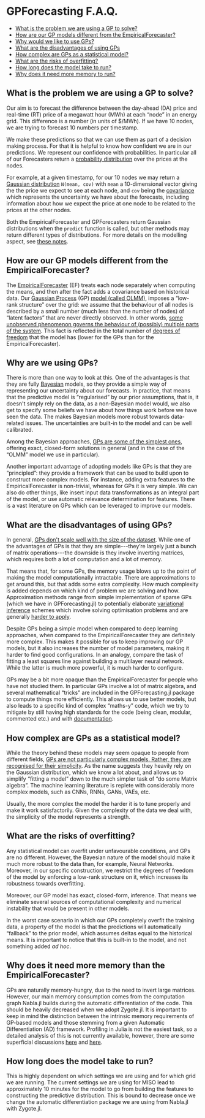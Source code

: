 # GPForecasting F.A.Q.


- [What is the problem we are using a GP to solve?](#what-is-the-problem-we-are-using-a-gp-to-solve?)
- [How are our GP models different from the EmpiricalForecaster?](#how-are-our-gp-models-different-from-the-empiricalforecaster?)
- [Why would we like to use GPs?](#why-are-we-using-gps?)
- [What are the disadvantages of using GPs](#what-are-the-disadvantages-of-using-gps?)
- [How complex are GPs as a statistical model?](#how-complex-are-gps-as-a-statistical-model?)
- [What are the risks of overfitting?](#what-are-the-risks-of-overfitting?)
- [How long does the model take to run?](#why-does-it-need-more-memory-than-the-empiricalforecaster?)
- [Why does it need more memory to run?](#how-long-does-the-model-take-to-run?)

## What is the problem we are using a GP to solve?

Our aim is to forecast the difference between the day-ahead (DA) price and real-time (RT) price of a megawatt hour (MWh) at each “node” in an energy grid. This difference is a number (in units of $/MWh). If we have 10 nodes, we are trying to forecast 10 numbers per
timestamp.

We make these predictions so that we can use them as part of a decision making process. For that it is helpful to know how confident we are in our predictions. We represent our confidence with probabilities. In particular all of our Forecasters return a [probability distribution](https://en.wikipedia.org/wiki/Probability_distribution) over the prices at the nodes.

For example, at a given timestamp, for our 10 nodes we may return a [Gaussian distribution](https://www.inf.ed.ac.uk/teaching/courses/mlpr/2019/notes/w2e_multivariate_gaussian.html) `N(mean, cov)` with `mean` a 10-dimensional vector giving the the price we expect to see at each node, and `cov` being the [covariance](https://en.wikipedia.org/wiki/Covariance) which represents the uncertainty we have about the forecasts, including information about how we expect the price at one node to be related to the prices at the other nodes.

Both the EmpiricalForecaster and GPForecasters return Gaussian distributions when the `predict` function is called, but other methods may return different types of distributions. For more details on the modelling aspect, see [these notes](Modelnotes.md).

## How are our GP models different from the EmpiricalForecaster?

The [EmpiricalForecaster](https://gitlab.invenia.ca/invenia/BaselineForecasters.jl) (EF) treats each node separately when computing the means, and then after the fact adds a covariance based on historical data. Our [Gaussian Process](https://www.inf.ed.ac.uk/teaching/courses/mlpr/2019/notes/w5a_gaussian_processes.html) (GP) [model (called OLMM)](https://invenia.slack.com/archives/C0255M3U9/p1570592334011800), imposes a “low-rank structure” over the grid: we assume that the behaviour of all nodes is described by a small number (much less than the number of nodes) of “latent factors” that are never directly observed. In other words, [some unobserved phenomenon governs the behaviour of (possibly) multiple parts of the system](https://en.wikipedia.org/wiki/Latent_variable). This fact is reflected in the total number of [degrees of freedom](https://en.wikipedia.org/wiki/Degrees_of_freedom_(statistics)) that the model has (lower for the GPs than for the EmpiricalForecaster).

## Why are we using GPs?

There is more than one way to look at this. One of the advantages is that they are fully [Bayesian](https://www.analyticsvidhya.com/blog/2016/06/bayesian-statistics-beginners-simple-english/) models, so they provide a simple way of representing our uncertainty about our forecasts. In practice, that means that the predictive model is “regularised” by our prior assumptions, that is, it doesn't simply rely on the data, as a non-Bayesian model would, we also get to specify some beliefs we have about how things work before we have seen the data. The makes Bayesian models more robust towards data-related issues. The uncertainties are built-in to the model and can be well calibrated.

Among the Bayesian approaches, [GPs are some of the simplest ones](https://www.ritchievink.com/blog/2019/02/01/an-intuitive-introduction-to-gaussian-processes/), offering exact, closed-form solutions in general (and in the case of the “OLMM” model we use in particular).

Another important advantage of adopting models like GPs is that they are “principled”: they provide a framework that can be used to build upon to construct more complex models. For instance, adding extra features to the EmpiricalForecaster is non-trivial, whereas for GPs it is very simple. We can also do other things, like insert input data transformations as an integral part of the model, or use automatic relevance determination for features. There is a vast literature on GPs which can be leveraged to improve our models.

## What are the disadvantages of using GPs?

In general, [GPs don't scale well with the size of the dataset](https://www.inf.ed.ac.uk/teaching/courses/mlpr/2019/notes/w5b_gaussian_process_kernels.html#computation-cost-and-limitations). While one of the advantages of GPs is that they are simple---they’re largely just a bunch of matrix operations---the downside is they involve inverting matrices, which requires both a lot of computation and a lot of memory.

That means that, for some GPs, the memory usage blows up to the point of making the model computationally intractable. There are approximations to get around this, but that adds some extra complexity. How much complexity is added depends on which kind of problem we are solving and how. Approximation methods range from simple implementation of sparse GPs (which we have in GPForecasting.jl) to potentially elaborate [variational inference](https://www.inf.ed.ac.uk/teaching/courses/mlpr/2019/notes/w9a_variational_kl.html) schemes which involve solving optimisation problems and are generally [harder to apply](https://www.inf.ed.ac.uk/teaching/courses/mlpr/2019/notes/w9a_variational_kl.html#overview-of-gaussian-approximations).

Despite GPs being a simple model when compared to deep learning approaches, when compared to the EmpiricalForecaster they are definitely more complex. This makes it possible for us to keep improving our GP models, but it also increases the number of model parameters, making it harder to find good configurations. In an analogy, compare the task of fitting a least squares line against building a multilayer neural network. While the latter is much more powerful, it is much harder to configure.

GPs may be a bit more opaque than the EmpiricalForecaster for people who have not studied them. In particular GPs involve a lot of matrix algebra, and several mathematical “tricks” are included in the GPForecasting.jl package to compute things more efficiently. This allows us to use better models, but also leads to a specific kind of complex “maths-y” code, which we try to mitigate by still having high standards for the code (being clean, modular, commented etc.) and with [documentation](https://research.pages.invenia.ca/GPForecasting.jl/).

## How complex are GPs as a statistical model?

While the theory behind these models may seem opaque to people from different fields, [GPs are not particularly complex models. Rather, they are recognised for their simplicity](https://www.cs.toronto.edu/~hinton/csc2515/notes/gp_slides_fall08.pdf). As the name suggests they heavily rely on the Gaussian distribution, which we know a lot about, and allows us to simplify “fitting a model” down to the much simpler task of “do some Matrix algebra”. The machine learning literature is replete with considerably more complex models, such as CNNs, RNNs, GANs, VAEs, etc.

Usually, the more complex the model the harder it is to tune properly and make it work satisfactorily. Given the complexity of the data we deal with, the simplicity of the model represents a strength.

## What are the risks of overfitting?

Any statistical model can overfit under unfavourable conditions, and GPs are no different. However, the Bayesian nature of the model should make it much more robust to the data than, for example, Neural Networks. Moreover, in our specific construction, we restrict the degrees of freedom of the model by enforcing a low-rank structure on it, which increases its robustness towards overfitting.

Moreover, our GP model has exact, closed-form, inference. That means we eliminate several sources of computational complexity and numerical instability that would be present in other models.

In the worst case scenario in which our GPs completely overfit the training data, a property of the model is that the predictions will automatically “fallback” to the prior model, which assumes deltas equal to the historical means. It is important to notice that this is built-in to the model, and not something added _ad hoc_.

## Why does it need more memory than the EmpiricalForecaster?

GPs are naturally memory-hungry, due to the need to invert large matrices. However, our main memory consumption comes from the computation graph Nabla.jl builds during the automatic differentiation of the code. This should be heavily decreased when we adopt Zygote.jl. It is important to keep in mind the distinction between the intrinsic memory requirements of GP-based models and those stemming from a given Automatic Differentiation (AD) framework. Profiling in Julia is not the easiest task, so a detailed analysis of this is not currently available, however, there are some superficial discussions [here](https://gitlab.invenia.ca/research/GPForecasting.jl/issues/31#note_70280) and [here](https://drive.google.com/open?id=1AdUq88jj7lDB_iJgK22dwVJVNVClxIRw).

## How long does the model take to run?

This is highly dependent on which settings we are using and for which grid we are running. The current settings we are using for MISO lead to approximately 10 minutes for the model to go from building the features to constructing the predictive distribution. This is bound to decrease once we change the automatic differentiation package we are using from Nabla.jl with Zygote.jl.
